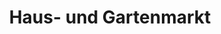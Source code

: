 ---
title: "Haus- und Gartenmarkt"
url: /dettingen-an-der-erms/haus-und-gartenmarkt/
shop: Garten-Center
---